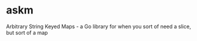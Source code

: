 # askm
Arbitrary String Keyed Maps - a Go library for when you sort of need a slice, but sort of a map
